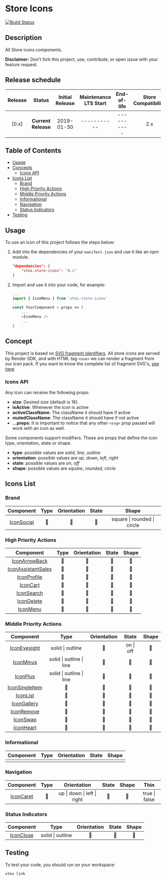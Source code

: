 # Store Icons
[![Build Status](https://travis-ci.org/vtex-apps/store-icons.svg?branch=master)](https://travis-ci.org/vtex-apps/store-icons)

## Description

All Store icons components. 

**Disclaimer:** Don't fork this project, use, contribute, or open issue with your feature request.

## Release schedule

| Release  | Status              | Initial Release | Maintenance LTS Start | End-of-life | Store Compatibility
| :--:     | :---:               |  :---:          | :---:                 | :---:       | :---: 
| [0.x]    | **Current Release** |  2019-01-30     | -----------           | ----------  | 2.x

## Table of Contents
- [Usage](#usage)
- [Concepts](#concepts)
    - [Icons API](#icons-api)
- [Icons List](#icons-list)
    - [Brand](#brand)
    - [High Priority Actions](#high-priority-actions)
    - [Middle Priority Actions](#middle-priority-actions)
    - [Informational](#informational)
    - [Navigation](#navigation)
    - [Status Indicators](#status-indicators)
- [Testing](#testing)

## Usage

To use an icon of this project follows the steps below:

1. Add into the dependencies of your `manifest.json` and use it like an npm module.
    ```json
    "dependencies": {
        "vtex.store-icons": "0.x"
    }
    ```

2. Import and use it into your code, for example: 
    ```js
    ...
    import { IconMenu } from 'vtex.store-icons'
    ...
    const YourComponent = props => (
        ...
        <IconMenu />
        ...
    )
    ```

## Concept

This project is based on [SVG fragment identifiers](https://css-tricks.com/svg-fragment-identifiers-work/). All store icons are served by Render SDK, and with HTML tag `<use>` we can render a fragment from our icon pack. If you want to know the complete list of fragment SVG's, [see here](https://github.com/vtex-apps/store-icons/blob/master/ICONPACK.md)

### Icons API

Any icon can receive the following props:
- **size**: Desired size (default is 16).
- **isActive**: Whenever the icon is active
- **activeClassName**: The className it should have if active
- **mutedClassName**: The className it should have if not active
- **...props**: It is important to notice that any other ```<svg>``` prop passed will work with an icon as well.

Some components support modifiers. These are props that define the icon type, orientation, state or shape.
- **type**: possible values are *solid*, *line*, *outline*
- **orientation**: possible values are *up*, *down*, *left*, *right*
- **state**: possible values are *on*, *off*
- **shape**: possible values are *square*, *rounded*, *circle*

## Icons List
### Brand
| Component | Type | Orientation | State | Shape
| :---:     |:---:  | :---:       | :---: | :---:
| [IconSocial](https://github.com/vtex-apps/store-icons/blob/feature/docs/react/IconSocial.js) | 🚫 | 🚫 | 🚫 |  square \| rounded \| circle

### High Priority Actions
| Component | Type | Orientation | State | Shape
| :---:     |:---: | :---:       | :---: | :---:   
| [IconArrowBack](https://github.com/vtex-apps/store-icons/blob/feature/docs/react/IconArrowBack.js) | 🚫 | 🚫 | 🚫 | 🚫 
| [IconAssistantSales](https://github.com/vtex-apps/store-icons/blob/feature/docs/react/IconAssistantSales.js) | 🚫 | 🚫 | 🚫| 🚫 
| [IconProfile](https://github.com/vtex-apps/store-icons/blob/feature/docs/react/IconProfile.js) | 🚫 | 🚫 | 🚫 | 🚫 
| [IconCart](https://github.com/vtex-apps/store-icons/blob/feature/docs/react/IconCart.js) | 🚫 | 🚫 | 🚫 | 🚫 
| [IconSearch](https://github.com/vtex-apps/store-icons/blob/feature/docs/react/IconSearch.js) | 🚫 | 🚫 | 🚫 | 🚫 
| [IconDelete](https://github.com/vtex-apps/store-icons/blob/feature/docs/react/IconDelete.js) | 🚫 | 🚫 | 🚫 | 🚫 
| [IconMenu](https://github.com/vtex-apps/store-icons/blob/feature/docs/react/IconMenu.js) | 🚫 | 🚫 | 🚫 | 🚫 

### Middle Priority Actions
| Component | Type | Orientation | State | Shape
| :---:     |:---: | :---:       | :---: | :---:     
| [IconEyesight](https://github.com/vtex-apps/store-icons/blob/feature/docs/react/IconEyesight.js) | solid \| outline |  🚫 | on \| off | 🚫 
| [IconMinus](https://github.com/vtex-apps/store-icons/blob/feature/docs/react/IconMinus.js) | solid \| outline \| line | 🚫 | 🚫| 🚫 
| [IconPlus](https://github.com/vtex-apps/store-icons/blob/feature/docs/react/IconPlus.js) | solid \| outline \| line | 🚫 | 🚫| 🚫 
| [IconSingleItem](https://github.com/vtex-apps/store-icons/blob/feature/docs/react/IconSingleItem.js) | 🚫 | 🚫 | 🚫 | 🚫 
| [IconList](https://github.com/vtex-apps/store-icons/blob/feature/docs/react/IconList.js) | 🚫 | 🚫 | 🚫 | 🚫 
| [IconGallery](https://github.com/vtex-apps/store-icons/blob/feature/docs/react/IconGallery.js) | 🚫 | 🚫 | 🚫 | 🚫 
| [IconRemove](https://github.com/vtex-apps/store-icons/blob/feature/docs/react/IconRemove.js) | 🚫 | 🚫 | 🚫 | 🚫 
| [IconSwap](https://github.com/vtex-apps/store-icons/blob/feature/docs/react/IconSwap.js) | 🚫 | 🚫 | 🚫 | 🚫 
| [IconHeart](https://github.com/vtex-apps/store-icons/blob/feature/docs/react/IconHeart.js) | 🚫 | 🚫 | 🚫 | 🚫 

### Informational
| Component | Type | Orientation | State | Shape
| :---:     |:---: | :---:       | :---: | :---:      
|           |      |             |

### Navigation
| Component | Type | Orientation | State | Shape | Thin 
| :---:     |:---: | :---:       | :---: | :---: | :---:
| [IconCaret](https://github.com/vtex-apps/store-icons/blob/feature/docs/react/IconCaret.js) | 🚫 | up \| down \| left \| right | 🚫| 🚫 | true \| false


### Status Indicators
| Component | Type | Orientation | State | Shape
| :---:     |:---: | :---:       | :---: | :---:     
| [IconClose](https://github.com/vtex-apps/store-icons/blob/feature/docs/react/IconClose.js) | solid \| outline | 🚫 | 🚫 | 🚫 

## Testing

To test your code, you should run on your workspace:

```sh
vtex link
```


